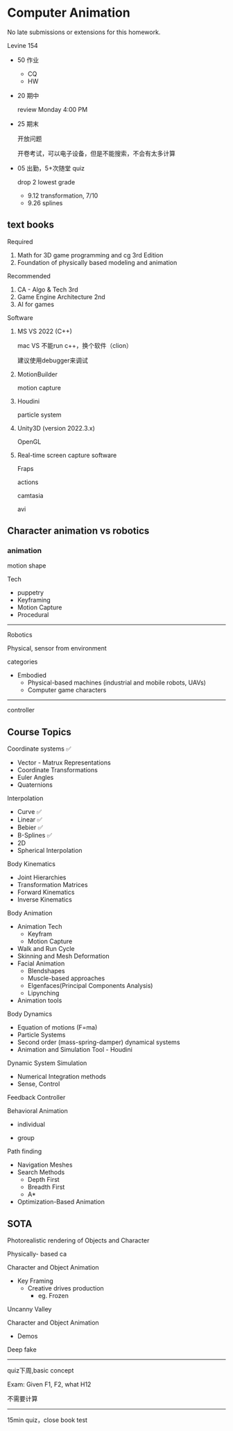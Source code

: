 # Computer Animation

No late submissions or extensions for this homework.

Levine 154

- 50 作业

  - CQ
  - HW

- 20 期中

  review Monday 4:00 PM

- 25 期末

  开放问题

  开卷考试，可以电子设备，但是不能搜索，不会有太多计算

- 05 出勤，5+次随堂 quiz

  drop 2 lowest grade

  - 9.12 transformation, 7/10
  - 9.26 splines


## text books

Required

1. Math for 3D game programming and cg 3rd Edition
2. Foundation of physically based modeling and animation

Recommended

1. CA - Algo & Tech 3rd
2. Game Engine Architecture 2nd
3. AI for games

Software

1. MS VS 2022 (C++)

   mac VS 不能run c++，换个软件（clion）

   建议使用debugger来调试

2. MotionBuilder

   motion capture

3. Houdini

   particle system

4. Unity3D (version 2022.3.x)

   OpenGL

5. Real-time screen capture software

   Fraps

   actions

   camtasia

   avi

## Character animation vs robotics

### animation

motion shape

Tech

- puppetry
- Keyframing
- Motion Capture
- Procedural

---

Robotics

Physical, sensor from environment

categories

- Embodied
  - Physical-based machines (industrial and mobile robots, UAVs)
  - Computer game characters

---

controller

## Course Topics

Coordinate systems ✅

- Vector - Matrux Representations
- Coordinate Transformations
- Euler Angles
- Quaternions

Interpolation  

- Curve  ✅
- Linear  ✅
- Bebier  ✅
- B-Splines  ✅
- 2D
- Spherical Interpolation

Body Kinematics

- Joint Hierarchies
- Transformation Matrices
- Forward Kinematics
- Inverse Kinematics

Body Animation

- Animation Tech
  - Keyfram
  - Motion Capture
- Walk and Run Cycle
- Skinning and Mesh Deformation
- Facial Animation
  - Blendshapes
  - Muscle-based approaches
  - Elgenfaces(Principal Components Analysis)
  - Lipynching
- Animation tools

Body Dynamics

- Equation of motions (F=ma)
- Particle Systems
- Second order (mass-spring-damper) dynamical systems
- Animation and Simulation Tool - Houdini

Dynamic System Simulation

- Numerical Integration methods
- Sense, Control

Feedback Controller

Behavioral Animation

- individual

- group

Path finding

- Navigation Meshes
- Search Methods
  - Depth First
  - Breadth First
  - A*
- Optimization-Based Animation

## SOTA

Photorealistic rendering of Objects and Character

Physically- based ca

Character and Object Animation

- Key Framing
  - Creative drives production
    - eg. Frozen

Uncanny Valley

Character and Object Animation

- Demos

Deep fake

---

quiz下周,basic concept

Exam: Given F1, F2, what H12

不需要计算

---

15min quiz，close book test
